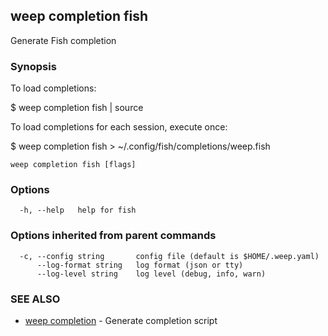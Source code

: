 ## weep completion fish

Generate Fish completion

### Synopsis

To load completions:

$ weep completion fish | source

To load completions for each session, execute once:

$ weep completion fish > ~/.config/fish/completions/weep.fish


```
weep completion fish [flags]
```

### Options

```
  -h, --help   help for fish
```

### Options inherited from parent commands

```
  -c, --config string       config file (default is $HOME/.weep.yaml)
      --log-format string   log format (json or tty)
      --log-level string    log level (debug, info, warn)
```

### SEE ALSO

* [weep completion](weep_completion.md)	 - Generate completion script

